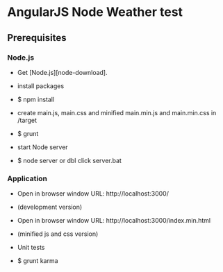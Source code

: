 # AngularJS Node Weather test

## Prerequisites

### Node.js

- Get [Node.js][node-download].

- install packages
- $ npm install

- create main.js, main.css and minified main.min.js and main.min.css in /target
- $ grunt

- start Node server
- $ node server or dbl click server.bat

### Application
- Open in browser window URL: http://localhost:3000/
- (development version)

- Open in browser window URL: http://localhost:3000/index.min.html
- (minified js and css version)

- Unit tests
- $ grunt karma